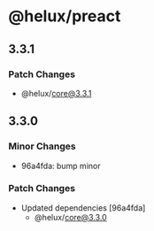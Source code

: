# @helux/preact

## 3.3.1

### Patch Changes

- @helux/core@3.3.1

## 3.3.0

### Minor Changes

- 96a4fda: bump minor

### Patch Changes

- Updated dependencies [96a4fda]
  - @helux/core@3.3.0
